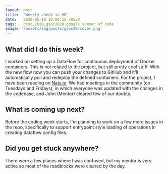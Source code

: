 ```yaml
---
layout: post
title:  "Weekly check in #0"
date:   2020-05-18 10:00:55 +0530
tags:   gsoc,2020,gsoc2020,google summer of code
image: '/assets/img/posts/gsoc20/cover.png'
---
```


## What did I do this week?
I worked on setting up a DataFlow for continuous deployment of Docker containers. This is not related to
the project, but still pretty cool stuff. With the new flow now you can push your changes to GitHub and it'll
automatically pull and redeploy the defined containers. For the project, I have been reading on [Nats.io](https://nats.io/). We had meetings in the community (on Tuesdays and Fridays), in which everyone was updated with the changes in the codebase, and John (Mentor) cleared few of our doubts.

## What is coming up next?
Before the coding week starts, I'm planning to work on a few more issues in the repo, specifically to support
entrypoint style loading of operations in creating dataflow config files.

## Did you get stuck anywhere?
There were a few places where I was confused, but my mentor is very active so most of the roadblocks were cleared by the day.
